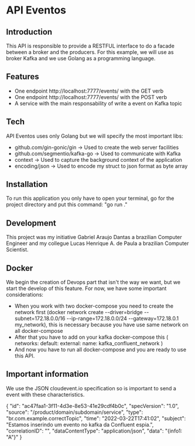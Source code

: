# API Eventos
## Introduction

This API is responsible to provide a RESTFUL interface to do a facade between a broker and the producers.
For this example, we will use as broker Kafka and we use Golang as a programming language.

## Features

- One endpoint http://localhost:7777/events/ with the GET verb
- One endpoint http://localhost:7777/events/ with the POST verb
- A service with the main responsability of write a event on Kafka topic

## Tech

API Eventos uses only Golang but we will specify the most important libs:

- github.com/gin-gonic/gin -> Used to create the web server facilities
- github.com/segmentio/kafka-go -> Used to communicate with Kafka
- context -> Used to capture the background context of the application
- encoding/json -> Used to encode my struct to json format as byte array

## Installation

To run this application you only have to open your terminal, go for the project directory and put this command:
"go run ."

## Development

This project was my initiative Gabriel Araujo Dantas a brazilian Computer Engineer and my collegue Lucas Henrique A. de Paula a brazilian Computer Scientist.

## Docker

We begin the creation of Devops part that isn't the way we want, but we start the develop of this feature. For now, we have some important considerations:

- When you work with two docker-compose you need to create the network first (docker network create --driver=bridge  --subnet=172.18.0.0/16  --ip-range=172.18.0.0/24  --gateway=172.18.0.1   my_network), this is necessary because you have use same network on all docker-compose
- After that you have to add on your kafka docker-compose this (
networks: 
  default: 
    external: 
      name: kafka_confluent_network
      )
- And now you have to run all docker-compose and you are ready to use this API.

## Important information

We use the JSON cloudevent.io specification so is important to send a event with these characteristics.

{
    "id": "ac47faa1-3f11-4d3e-8e53-41e29cdf4b0c", 
    "specVersion": "1.0", 
    "source": "/product/domain/subdomain/service", 
    "type": "br.com.example.correctTopic", 
    "time": "2022-03-22T17:41:02",
    "subject": "Estamos inserindo um evento no kafka da Confluent espia.", 
    "correlationID": "", 
    "dataContentType": "application/json", 
    "data": "{info1: \"A\"}"
}